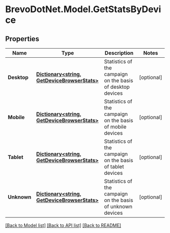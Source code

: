 # BrevoDotNet.Model.GetStatsByDevice

## Properties

Name | Type | Description | Notes
------------ | ------------- | ------------- | -------------
**Desktop** | [**Dictionary&lt;string, GetDeviceBrowserStats&gt;**](GetDeviceBrowserStats.md) | Statistics of the campaign on the basis of desktop devices | [optional] 
**Mobile** | [**Dictionary&lt;string, GetDeviceBrowserStats&gt;**](GetDeviceBrowserStats.md) | Statistics of the campaign on the basis of mobile devices | [optional] 
**Tablet** | [**Dictionary&lt;string, GetDeviceBrowserStats&gt;**](GetDeviceBrowserStats.md) | Statistics of the campaign on the basis of tablet devices | [optional] 
**Unknown** | [**Dictionary&lt;string, GetDeviceBrowserStats&gt;**](GetDeviceBrowserStats.md) | Statistics of the campaign on the basis of unknown devices | [optional] 

[[Back to Model list]](../../README.md#documentation-for-models) [[Back to API list]](../../README.md#documentation-for-api-endpoints) [[Back to README]](../../README.md)

